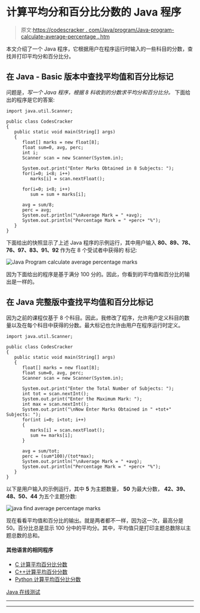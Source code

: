 # 计算平均分和百分比分数的 Java 程序

> 原文:[https://codescracker . com/Java/program/Java-program-calculate-average-percentage . htm](https://codescracker.com/java/program/java-program-calculate-average-percentage.htm)

本文介绍了一个 Java 程序，它根据用户在程序运行时输入的一些科目的分数，查找并打印平均分和百分比分。

## 在 Java - Basic 版本中查找平均值和百分比标记

问题是，*写一个 Java 程序，根据 8 科收到的分数求平均分和百分比分。* 下面给出的程序是它的答案:

```
import java.util.Scanner;

public class CodesCracker
{
   public static void main(String[] args)
   {
      float[] marks = new float[8];
      float sum=0, avg, perc;
      int i;
      Scanner scan = new Scanner(System.in);

      System.out.print("Enter Marks Obtained in 8 Subjects: ");
      for(i=0; i<8; i++)
         marks[i] = scan.nextFloat();

      for(i=0; i<8; i++)
         sum = sum + marks[i];

      avg = sum/8;
      perc = avg;
      System.out.println("\nAverage Mark = " +avg);
      System.out.println("Percentage Mark = " +perc+ "%");
   }
}
```

下面给出的快照显示了上述 Java 程序的示例运行，其中用户输入 **80、89、78、76、97、83、91、92** 作为在 8 个受试者中获得的 标记:

![Java Program calculate average percentage marks](../Images/9600da41fb96d676d9762bf116a7fb83.png)

因为下面给出的程序是基于满分 100 分的。因此，你看到的平均值和百分比的输出是一样的。

## 在 Java 完整版中查找平均值和百分比标记

因为之前的课程仅基于 8 个科目。因此，我修改了程序，允许用户定义科目的数量以及在每个科目中获得的分数。最大标记也允许由用户在程序运行时定义。

```
import java.util.Scanner;

public class CodesCracker
{
   public static void main(String[] args)
   {
      float[] marks = new float[8];
      float sum=0, avg, perc;
      Scanner scan = new Scanner(System.in);

      System.out.print("Enter the Total Number of Subjects: ");
      int tot = scan.nextInt();
      System.out.print("Enter the Maximum Mark: ");
      int max = scan.nextInt();
      System.out.print("\nNow Enter Marks Obtained in " +tot+" Subjects: ");
      for(int i=0; i<tot; i++)
      {
         marks[i] = scan.nextFloat();
         sum += marks[i];
      }

      avg = sum/tot;
      perc = (sum*100)/(tot*max);
      System.out.println("\nAverage Mark = " +avg);
      System.out.println("Percentage Mark = " +perc+ "%");
   }
}
```

以下是用户输入的示例运行，其中 **5** 为主题数量， **50** 为最大分数， **42、39、48、50、44** 为五个主题分数:

![java find average percentage marks](../Images/5866e9c0e98695e9a7561a7b28c580ef.png)

现在看看平均值和百分比的输出。就是两者都不一样，因为这一次，最高分是 50。百分比总是显示 100 分中的平均分。其中，平均值只是打印主题总数除以主题总数的总和。

#### 其他语言的相同程序

*   [C 计算平均百分比分数](/c/program/c-program-calculate-average-percentage.htm)
*   [C++计算平均百分分数](/cpp/program/cpp-program-calculate-average-percentage.htm)
*   [Python 计算平均百分比分数](/python/program/python-program-calculate-average-percentage-marks.htm)

[Java 在线测试](/exam/showtest.php?subid=1)

* * *

* * *
